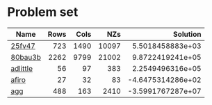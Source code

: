 # Problem set 


| Name                                      | Rows     | Cols     |      NZs |         Solution  |
|-------------------------------------------|---------:|---------:|---------:|------------------:|
| [25fv47](./25fv47.sol)                    |      723 |     1490 |    10097 |  5.5018458883e+03 |
| [80bau3b](./80bau3b.sol)                  |     2262 |     9799 |    21002 |  9.8722419241e+05 |
| [adlittle](./adlittle.sol)                |       56 |       97 |      383 |  2.2549496316e+05 |
| [afiro](./afiro.sol)                      |       27 |       32 |       83 | -4.6475314286e+02 |
| [agg](./agg.sol)                          |      488 |      163 |     2410 | -3.5991767287e+07 |


